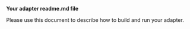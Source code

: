 **Your adapter readme.md file**

Please use this document to describe how to build and run your adapter.
